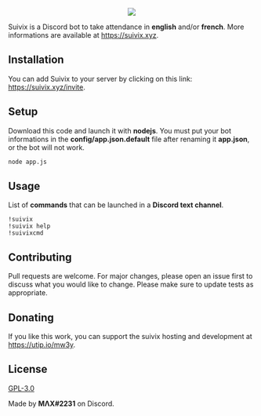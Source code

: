 <p align="center">
  <img src="https://suivix.xyz/images/list.png">
</p>

Suivix is a Discord bot to take attendance in **english** and/or **french**. More informations are available at https://suivix.xyz.

## Installation

You can add Suivix to your server by clicking on this link: https://suivix.xyz/invite.

## Setup

Download this code and launch it with **nodejs**. You must put your bot informations in the **config/app.json.default** file after renaming it **app.json**, or the bot will not work.

```bash
node app.js
```

## Usage

List of **commands** that can be launched in a **Discord text channel**.
```
!suivix
!suivix help
!suivixcmd
```

## Contributing
Pull requests are welcome. For major changes, please open an issue first to discuss what you would like to change.
Please make sure to update tests as appropriate.

## Donating
If you like this work, you can support the suivix hosting and development at https://utip.io/mw3y.

## License
[GPL-3.0](https://choosealicense.com/licenses/gpl-3.0/)


Made by **MΛX#2231** on Discord.
